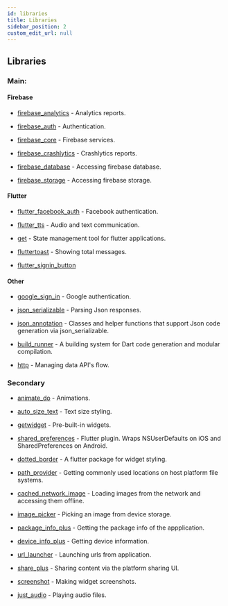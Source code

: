 ```yaml
---
id: libraries
title: Libraries
sidebar_position: 2
custom_edit_url: null
---
```

## Libraries 

### Main:


#### Firebase

* [firebase_analytics](https://pub.dev/packages/firebase_analytics) - Analytics reports.

* [firebase_auth](https://pub.dev/packages/firebase_auth) - Authentication.

* [firebase_core](https://pub.dev/packages/firebase_core) - Firebase services.

* [firebase_crashlytics](https://pub.dev/packages/firebase_crashlytics) - Crashlytics reports.

* [firebase_database](https://pub.dev/packages/firebase_database) - Accessing firebase database.

* [firebase_storage](https://pub.dev/packages/firebase_storage) - Accessing firebase storage.


#### Flutter

* [flutter_facebook_auth](https://pub.dev/packages/flutter_facebook_auth) - Facebook authentication.

* [flutter_tts](https://pub.dev/packages/flutter_tts) - Audio and text communication.

* [get](https://pub.dev/packages/get) - State management tool for flutter applications.

* [fluttertoast](https://pub.dev/packages/fluttertoast) - Showing total messages.

* [flutter_signin_button](https://pub.dev/packages/flutter_signin_button)
 

#### Other

* [google_sign_in](https://pub.dev/packages/google_sign_in) - Google authentication.

* [json_serializable](https://pub.dev/packages/json_serializable) - Parsing Json responses.

* [json_annotation](https://pub.dev/packages/json_annotation) - Classes and helper functions that support Json code generation via json_serializable.

* [build_runner](https://pub.dev/packages/build_runner) - A building system for Dart code generation and modular compilation.

* [http](https://pub.dev/packages/http) - Managing data API's flow.
   


### Secondary

* [animate_do](https://pub.dev/packages/animate_do) - Animations.
 
* [auto_size_text](https://pub.dev/packages/auto_size_text) - Text size styling.

* [getwidget](https://pub.dev/packages/getwidget) - Pre-built-in widgets.

* [shared_preferences](https://pub.dev/packages/shared_preferences) - Flutter plugin. Wraps NSUserDefaults on iOS and SharedPreferences on Android.

* [dotted_border](https://pub.dev/packages/dotted_border) - A flutter package for widget styling.

* [path_provider](https://pub.dev/packages/path_provider) - Getting commonly used locations on host platform file systems.

* [cached_network_image](https://pub.dev/packages/cached_network_image) - Loading images from the network and accessing them offline.

* [image_picker](https://pub.dev/packages/image_picker) - Picking an image from device storage.

* [package_info_plus](https://pub.dev/packages/package_info_plus) - Getting the package info of the appplication.

* [device_info_plus](https://pub.dev/packages/device_info_plus) - Getting device information.

* [url_launcher](https://pub.dev/packages/url_launcher) - Launching urls from application.

* [share_plus](https://pub.dev/packages/share_plus) - Sharing content via the platform sharing UI.

* [screenshot](https://pub.dev/packages/screenshot) - Making widget screenshots.

* [just_audio](https://pub.dev/packages/just_audio) - Playing audio files.

